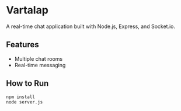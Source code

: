 # Vartalap

A real-time chat application built with Node.js, Express, and Socket.io.

## Features

- Multiple chat rooms
- Real-time messaging

## How to Run

```bash
npm install
node server.js
```
